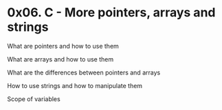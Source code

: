 # 0x06. C - More pointers, arrays and strings


What are pointers and how to use them

What are arrays and how to use them

What are the differences between pointers and arrays

How to use strings and how to manipulate them

Scope of variables
